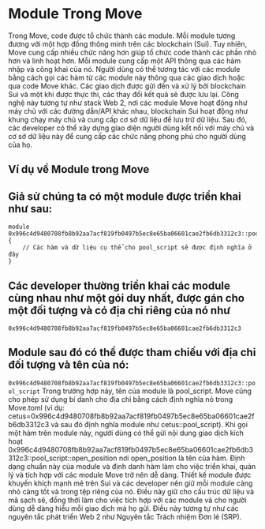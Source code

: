 # Module Trong Move
 Trong Move, code được tổ chức thành các module. Mỗi module tương đương với một hợp đồng thông minh trên các blockchain (Sui). Tuy nhiên, Move cung cấp nhiều chức năng hơn giúp tổ chức code thành các phần nhỏ hơn và linh hoạt hơn. Mỗi module cung cấp một API thông qua các hàm nhập và công khai của nó. Người dùng có thể tương tác với các module bằng cách gọi các hàm từ các module này thông qua các giao dịch hoặc qua code Move khác. Các giao dịch được gửi đến và xử lý bởi blockchain Sui và một khi được thực thi, các thay đổi kết quả sẽ được lưu lại. Công nghệ này tương tự như stack Web 2, nơi các module Move hoạt động như máy chủ với các đường dẫn/API khác nhau, blockchain Sui hoạt động như khung chạy máy chủ và cung cấp cơ sở dữ liệu để lưu trữ dữ liệu. Sau đó, các developer có thể xây dựng giao diện người dùng kết nối với máy chủ và cơ sở dữ liệu này để cung cấp các chức năng phong phú cho người dùng của họ.
## Ví dụ về Module trong Move 
## Giả sử chúng ta có một module được triển khai như sau:


```
module 0x996c4d9480708fb8b92aa7acf819fb0497b5ec8e65ba06601cae2fb6db3312c3::pool_script {
    // Các hàm và dữ liệu cụ thể cho pool_script sẽ được định nghĩa ở đây
}

```

## Các developer thường triển khai các module cùng nhau như một gói duy nhất, được gán cho một đối tượng và có địa chỉ riêng của nó như 
`0x996c4d9480708fb8b92aa7acf819fb0497b5ec8e65ba06601cae2fb6db3312c3`
## Module sau đó có thể được tham chiếu với địa chỉ đối tượng và tên của nó: 
`0x996c4d9480708fb8b92aa7acf819fb0497b5ec8e65ba06601cae2fb6db3312c3::pool_script`
 Trong trường hợp này, tên của module là pool_script. Move cũng cho phép sử dụng bí danh cho địa chỉ bằng cách định nghĩa nó trong Move.toml (ví dụ: cetus=0x996c4d9480708fb8b92aa7acf819fb0497b5ec8e65ba06601cae2fb6db3312c3 và sau đó định nghĩa module như cetus::pool_script). Khi gọi một hàm trên module này, người dùng có thể gửi nội dung giao dịch kích hoạt 0x996c4d9480708fb8b92aa7acf819fb0497b5ec8e65ba06601cae2fb6db3312c3::pool_script::open_position nơi open_position là tên của hàm. Định dạng chuẩn này của module và định danh hàm làm cho việc triển khai, quản lý và tích hợp với các module Move trở nên dễ dàng. Thiết kế module được khuyến khích mạnh mẽ trên Sui và các developer nên giữ mỗi module càng nhỏ càng tốt và trong tệp riêng của nó. Điều này giữ cho cấu trúc dữ liệu và mã sạch sẽ, đồng thời làm cho việc tích hợp với các module và cho người dùng dễ dàng hiểu mỗi giao dịch mà họ gửi. Điều này tương tự như các nguyên tắc phát triển Web 2 như Nguyên tắc Trách nhiệm Đơn lẻ (SRP).